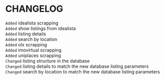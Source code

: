 # CHANGELOG

`Added` idealista scrapping  
`Added` show listings from idealista  
`Added` listing details   
`Added` search by location  
`Added` olx scrapping  
`Added` imovirtual scrapping  
`Added` uniplaces scrapping  
`Changed` listing structure in the database  
`Changed` listing details to match the new database listing parameters  
`Changed` search by location to match the new database listing parameters  
